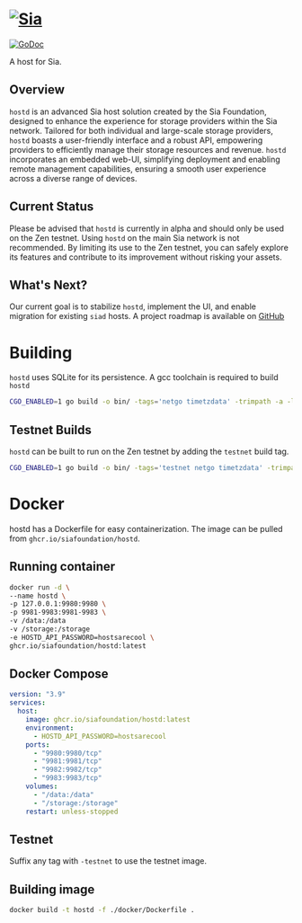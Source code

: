 # [![Sia](https://sia.tech/banners/sia-banner-hostd.png)](http://sia.tech)

[![GoDoc](https://godoc.org/go.sia.tech/hostd?status.svg)](https://godoc.org/go.sia.tech/hostd)

A host for Sia.

## Overview

`hostd` is an advanced Sia host solution created by the Sia Foundation, designed
to enhance the experience for storage providers within the Sia network. Tailored
for both individual and large-scale storage providers, `hostd` boasts a
user-friendly interface and a robust API, empowering providers to efficiently
manage their storage resources and revenue. `hostd` incorporates an embedded
web-UI, simplifying deployment and enabling remote management capabilities,
ensuring a smooth user experience across a diverse range of devices.

## Current Status
Please be advised that `hostd` is currently in alpha and should only be used on
the Zen testnet. Using `hostd` on the main Sia network is not recommended. By
limiting its use to the Zen testnet, you can safely explore its features and
contribute to its improvement without risking your assets. 

## What's Next?
Our current goal is to stabilize `hostd`, implement the UI, and enable migration
for existing `siad` hosts. A project roadmap is available on
[GitHub](https://github.com/orgs/SiaFoundation/projects/3)

# Building
`hostd` uses SQLite for its persistence. A gcc toolchain is required to build `hostd`
```sh
CGO_ENABLED=1 go build -o bin/ -tags='netgo timetzdata' -trimpath -a -ldflags '-linkmode external -extldflags "-static"'  ./cmd/hostd
```

## Testnet Builds
`hostd` can be built to run on the Zen testnet by adding the `testnet` build tag.
```sh
CGO_ENABLED=1 go build -o bin/ -tags='testnet netgo timetzdata' -trimpath -a -ldflags '-linkmode external -extldflags "-static"'  ./cmd/hostd
```

# Docker
hostd has a Dockerfile for easy containerization. The image can be pulled from `ghcr.io/siafoundation/hostd`.

## Running container
```sh
docker run -d \
--name hostd \
-p 127.0.0.1:9980:9980 \
-p 9981-9983:9981-9983 \
-v /data:/data
-v /storage:/storage
-e HOSTD_API_PASSWORD=hostsarecool \
ghcr.io/siafoundation/hostd:latest
```

## Docker Compose
```yml
version: "3.9"
services:
  host:
    image: ghcr.io/siafoundation/hostd:latest
    environment:
      - HOSTD_API_PASSWORD=hostsarecool
    ports:
      - "9980:9980/tcp"
      - "9981:9981/tcp"
      - "9982:9982/tcp"
      - "9983:9983/tcp"
    volumes:
      - "/data:/data"
      - "/storage:/storage"
    restart: unless-stopped
```

## Testnet
Suffix any tag with `-testnet` to use the testnet image.

## Building image
```sh
docker build -t hostd -f ./docker/Dockerfile .
```